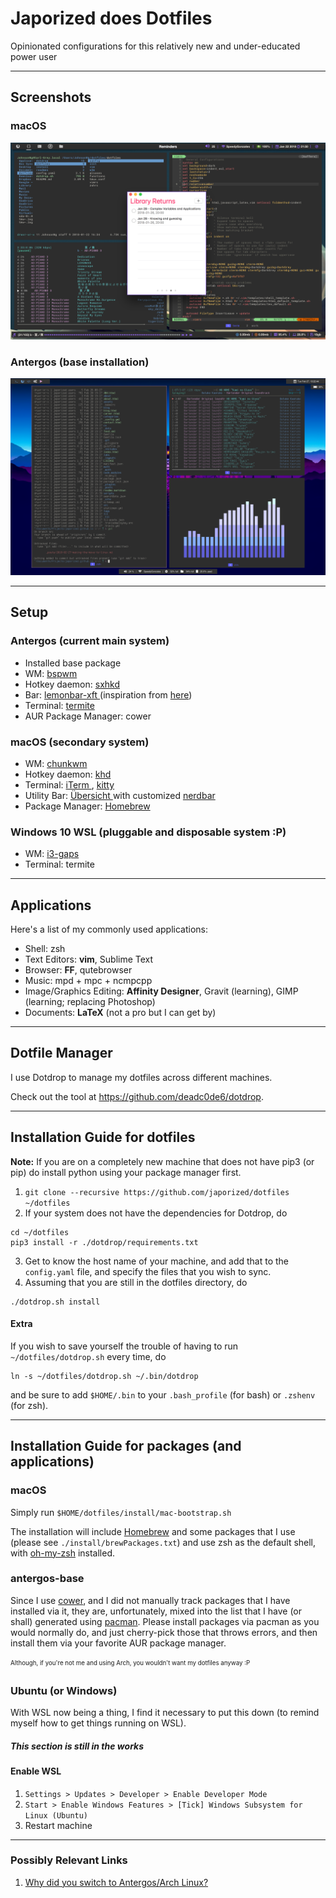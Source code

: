 # Japorized does Dotfiles
Opinionated configurations for this relatively new and under-educated power user

---

## Screenshots

### macOS

![macOS scrot](/screenshots/macos-2018jan22.png?raw=true "macOS Screenshot")

### Antergos (base installation)

![antergos-base scrot](/screenshots/antergos-base_20180227.png?raw=true "antergos-base Screenshot")

---

## Setup

### Antergos (current main system)

* Installed base package
* WM: [ bspwm ](https://github.com/baskerville/bspwm)
* Hotkey daemon: [ sxhkd ](https://github.com/baskerville/sxhkd)
* Bar: [ lemonbar-xft ](https://github.com/krypt-n/bar) (inspiration from [here](https://www.reddit.com/r/unixporn/comments/6g5vx0/windowchef_comfy/))
* Terminal: [ termite ](https://github.com/thestinger/termite/)
* AUR Package Manager: cower

### macOS (secondary system)

* WM: [ chunkwm ](https://github.com/koekeishiya/chunkwm)
* Hotkey daemon: [ khd ](https://github.com/koekeishiya/khd)
* Terminal: [ iTerm ](https://iterm2.com/), [ kitty ](https://github.com/kovidgoyal/kitty)
* Utility Bar: [ Übersicht ](http://tracesof.net/uebersicht/) with customized [ nerdbar ](https://github.com/apierz/nerdbar.widget)
* Package Manager: [ Homebrew ](https://brew.sh)

### Windows 10 WSL (pluggable and disposable system :P)

* WM: [ i3-gaps ](https://github.com/Airblader/i3)
* Terminal: termite

---

## Applications

Here's a list of my commonly used applications:

* Shell: zsh
* Text Editors: **vim**, Sublime Text
* Browser: **FF**, qutebrowser
* Music: mpd + mpc + ncmpcpp
* Image/Graphics Editing: **Affinity Designer**, Gravit (learning), GIMP (learning; replacing Photoshop)
* Documents: **LaTeX** (not a pro but I can get by)

---

## Dotfile Manager

I use Dotdrop to manage my dotfiles across different machines.

Check out the tool at https://github.com/deadc0de6/dotdrop.

---

## Installation Guide for dotfiles

**Note:** If you are on a completely new machine that does not have pip3 (or pip) do install python using your package manager first.

1. `git clone --recursive https://github.com/japorized/dotfiles ~/dotfiles`
2. If your system does not have the dependencies for Dotdrop, do
  ```shell
  cd ~/dotfiles
  pip3 install -r ./dotdrop/requirements.txt
  ```
3. Get to know the host name of your machine, and add that to the `config.yaml` file, and specify the files that you wish to sync.
4. Assuming that you are still in the dotfiles directory, do
  ```shell
  ./dotdrop.sh install
  ```

#### Extra
If you wish to save yourself the trouble of having to run `~/dotfiles/dotdrop.sh` every time, do
```shell
ln -s ~/dotfiles/dotdrop.sh ~/.bin/dotdrop
```
and be sure to add `$HOME/.bin` to your `.bash_profile` (for bash) or `.zshenv` (for zsh).

---

## Installation Guide for packages (and applications)

### macOS

Simply run `$HOME/dotfiles/install/mac-bootstrap.sh`

The installation will include [Homebrew](https://brew.sh) and some packages that I use (please see `./install/brewPackages.txt`) and use 
zsh as the default shell, with [oh-my-zsh](https://github.com/robbyrussell/oh-my-zsh) installed.
  
### antergos-base

Since I use [cower](https://aur.archlinux.org/packages/cower/), and I did not manually track packages that I have installed via it, 
they are, unfortunately, mixed into the list that I have (or shall) generated using [pacman](https://wiki.archlinux.org/index.php/Pacman). 
Please install packages via pacman as you would normally do, and just cherry-pick those that throws errors, and then install them via 
your favorite AUR package manager.

<sub><sup>Although, if you're not me and using Arch, you wouldn't want my dotfiles anyway :P</sup></sub>

### Ubuntu (or Windows)

With WSL now being a thing, I find it necessary to put this down (to remind myself how to get things running on WSL).

##### This section is still in the works

#### Enable WSL

1. `Settings > Updates > Developer > Enable Developer Mode`
2. `Start > Enable Windows Features > [Tick] Windows Subsystem for Linux (Ubuntu)`
3. Restart machine

---

### Possibly Relevant Links

1. [Why did you switch to Antergos/Arch Linux?](https://japorized.github.io/technical/2018/02/27/making-the-move-to-linux.html)
